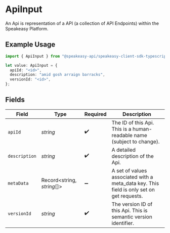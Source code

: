# ApiInput

An Api is representation of a API (a collection of API Endpoints) within the Speakeasy Platform.

## Example Usage

```typescript
import { ApiInput } from "@speakeasy-api/speakeasy-client-sdk-typescript/sdk/models/shared";

let value: ApiInput = {
  apiId: "<id>",
  description: "amid gosh arraign barracks",
  versionId: "<id>",
};
```

## Fields

| Field                                                                                    | Type                                                                                     | Required                                                                                 | Description                                                                              |
| ---------------------------------------------------------------------------------------- | ---------------------------------------------------------------------------------------- | ---------------------------------------------------------------------------------------- | ---------------------------------------------------------------------------------------- |
| `apiId`                                                                                  | *string*                                                                                 | :heavy_check_mark:                                                                       | The ID of this Api. This is a human-readable name (subject to change).                   |
| `description`                                                                            | *string*                                                                                 | :heavy_check_mark:                                                                       | A detailed description of the Api.                                                       |
| `metaData`                                                                               | Record<string, *string*[]>                                                               | :heavy_minus_sign:                                                                       | A set of values associated with a meta_data key. This field is only set on get requests. |
| `versionId`                                                                              | *string*                                                                                 | :heavy_check_mark:                                                                       | The version ID of this Api. This is semantic version identifier.                         |